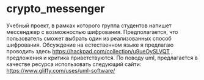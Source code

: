 # crypto_messenger
Учебный проект, в рамках которого группа студентов напишет мессенджер с возможностью шифрования. 
Предполагается, что пользователь сможет выбрать один из реализованных способ шифрования.
Обсуждение на естественном языке я предлагаю проводить здесь https://hackpad.com/collection/u9ueOySLVQT , предложения и критика приветствуются.
По поводу uml, предлагается в качестве ресурса использовать следующий сайти: https://www.gliffy.com/uses/uml-software/
